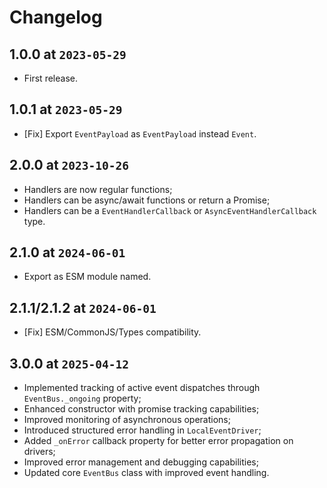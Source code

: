 # Changelog

## 1.0.0 at `2023-05-29`

- First release.

## 1.0.1 at `2023-05-29`

- [Fix] Export `EventPayload` as `EventPayload` instead `Event`.

## 2.0.0 at `2023-10-26`

- Handlers are now regular functions;
- Handlers can be async/await functions or return a Promise;
- Handlers can be a `EventHandlerCallback` or `AsyncEventHandlerCallback` type.

## 2.1.0 at `2024-06-01`

- Export as ESM module named.

## 2.1.1/2.1.2 at `2024-06-01`

- [Fix] ESM/CommonJS/Types compatibility.

## 3.0.0 at `2025-04-12`

- Implemented tracking of active event dispatches through `EventBus._ongoing` property;
- Enhanced constructor with promise tracking capabilities;
- Improved monitoring of asynchronous operations;
- Introduced structured error handling in `LocalEventDriver`;
- Added `_onError` callback property for better error propagation on drivers;
- Improved error management and debugging capabilities;
- Updated core `EventBus` class with improved event handling.

